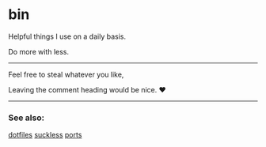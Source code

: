 # bin

Helpful things I use on a daily  basis.

Do more with less.

--------

Feel free to steal whatever you like,

Leaving the comment heading would be nice. ❤

-------

### See also:

[dotfiles](http://github.com/mitchweaver/dots) [suckless](http://github.com/mitchweaver/suckless) [ports](http://github.com/mitchweaver/crux)
